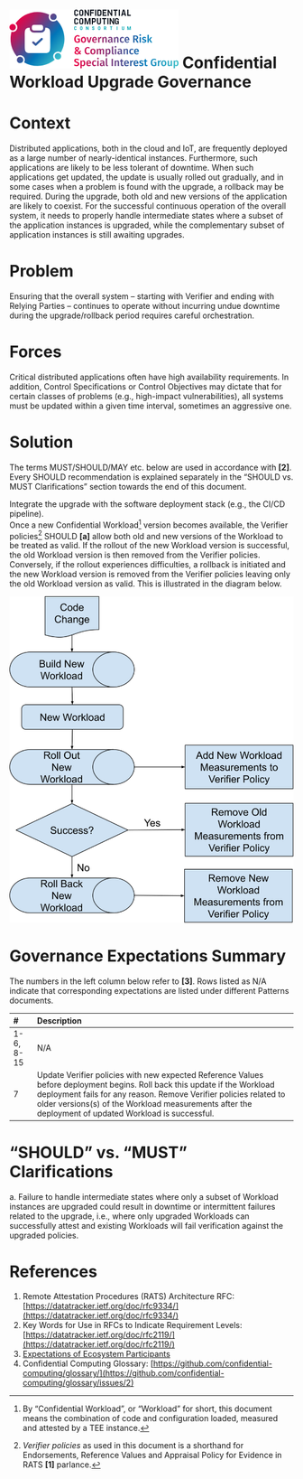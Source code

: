 # ![CCC GRC logo](./images/ccc_grc_logo.png) Confidential Workload Upgrade Governance

# Context

Distributed applications, both in the cloud and IoT, are frequently deployed as a large number of nearly-identical instances. Furthermore, such applications are likely to be less tolerant of downtime. When such applications get updated, the update is usually rolled out gradually, and in some cases when a problem is found with the upgrade, a rollback may be required. During the upgrade, both old and new versions of the application are likely to coexist. For the successful continuous operation of the overall system, it needs to properly handle intermediate states where a subset of the application instances is upgraded, while the complementary subset of application instances is still awaiting upgrades.

# Problem

Ensuring that the overall system – starting with Verifier and ending with Relying Parties – continues to operate without incurring undue downtime during the upgrade/rollback period requires careful orchestration.

# Forces

Critical distributed applications often have high availability requirements. In addition, Control Specifications or Control Objectives may dictate that for certain classes of problems (e.g., high-impact vulnerabilities), all systems must be updated within a given time interval, sometimes an aggressive one.

# Solution

The terms MUST/SHOULD/MAY etc. below are used in accordance with **\[2\]**. Every SHOULD recommendation is explained separately in the “SHOULD vs. MUST Clarifications” section towards the end of this document.

Integrate the upgrade with the software deployment stack (e.g., the CI/CD pipeline).  
Once a new Confidential Workload[^1] version becomes available, the Verifier policies[^2] SHOULD **\[a\]** allow both old and new versions of the Workload to be treated as valid. If the rollout of the new Workload version is successful, the old Workload version is then removed from the Verifier policies. Conversely, if the rollout experiences difficulties, a rollback is initiated and the new Workload version is removed from the Verifier policies leaving only the old Workload version as valid. This is illustrated in the diagram below.

![Workload Update Solution Diagram](./images/Workload_update_sol.svg)

# Governance Expectations Summary

The numbers in the left column below refer to **\[3\]**. Rows listed as N/A indicate that corresponding expectations are listed under different Patterns documents.

| \# | Description |
| :---- | :---- |
| 1-6, 8-15 | N/A |
| 7 | Update Verifier policies with new expected Reference Values before deployment begins. Roll back this update if the Workload deployment fails for any reason. Remove Verifier policies related to older versions(s) of the Workload measurements after the deployment of updated Workload is successful. |

# “SHOULD” vs. “MUST” Clarifications

a. Failure to handle intermediate states where only a subset of Workload instances are upgraded could result in downtime or intermittent failures related to the upgrade, i.e., where only upgraded Workloads can successfully attest and existing Workloads will fail verification against the upgraded policies.

# References

1. Remote Attestation Procedures (RATS) Architecture RFC: [https://datatracker.ietf.org/doc/rfc9334/](https://datatracker.ietf.org/doc/rfc9334/)  
2. Key Words for Use in RFCs to Indicate Requirement Levels: [https://datatracker.ietf.org/doc/rfc2119/](https://datatracker.ietf.org/doc/rfc2119/)  
3. [Expectations of Ecosystem Participants](./Expectations_of_Ecosystem_Participants.md)  
4. Confidential Computing Glossary: [https://github.com/confidential-computing/glossary/](https://github.com/confidential-computing/glossary/issues/2)

[^1]:  By “Confidential Workload”, or “Workload” for short, this document means the combination of code and configuration loaded, measured and attested by a TEE instance.

[^2]:  *Verifier policies* as used in this document is a shorthand for Endorsements, Reference Values and Appraisal Policy for Evidence in RATS **\[1\]** parlance.
